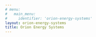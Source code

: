 ```yaml
---
# menu:
#   main_menu:
#     identifier: 'orion-energy-systems'
layout: orion-energy-systems
title: Orion Energy Systems
---
```

